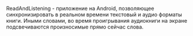 ReadAndListening - приложение на Android, позволяющее синхронизировать в реальном времени текстовый и аудио форматы книги. Иными словами, во время проигрывания аудиокниги на экране подсвечиваются произносимые прямо сейчас слова.
